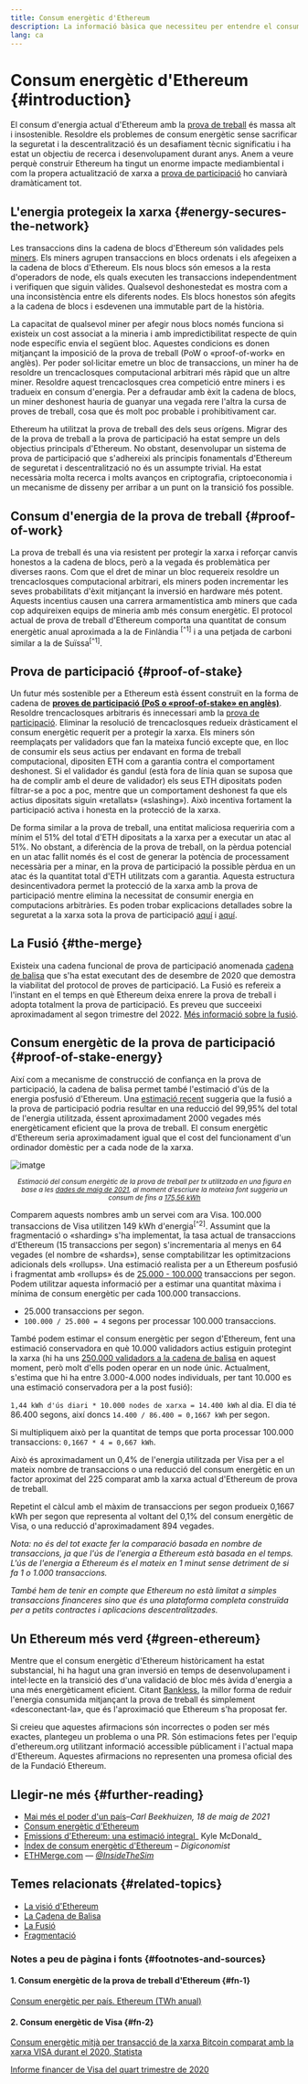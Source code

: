 ```yaml
---
title: Consum energètic d'Ethereum
description: La informació bàsica que necessiteu per entendre el consum d'energia d'Ethereum.
lang: ca
---
```


# Consum energètic d'Ethereum {#introduction}

El consum d'energia actual d'Ethereum amb la [prova de treball](/developers/docs/consensus-mechanisms/#proof-of-work) és massa alt i insostenible. Resoldre els problemes de consum energètic sense sacrificar la seguretat i la descentralització és un desafiament tècnic significatiu i ha estat un objectiu de recerca i desenvolupament durant anys. Anem a veure perquè construir Ethereum ha tingut un enorme impacte mediambiental i com la propera actualització de xarxa a [prova de participació](/developers/docs/consensus-mechanisms/pos) ho canviarà dramàticament tot.

## L'energia protegeix la xarxa {#energy-secures-the-network}

Les transaccions dins la cadena de blocs d'Ethereum són validades pels [miners](/developers/docs/consensus-mechanisms/pow/mining). Els miners agrupen transaccions en blocs ordenats i els afegeixen a la cadena de blocs d'Ethereum. Els nous blocs són emesos a la resta d'operadors de node, els quals executen les transaccions independentment i verifiquen que siguin vàlides. Qualsevol deshonestedat es mostra com a una inconsistència entre els diferents nodes. Els blocs honestos són afegits a la cadena de blocs i esdevenen una immutable part de la història.

La capacitat de qualsevol miner per afegir nous blocs només funciona si existeix un cost associat a la mineria i amb impredictibilitat respecte de quin node específic envia el següent bloc. Aquestes condicions es donen mitjançant la imposició de la prova de treball (PoW o «proof-of-work» en anglès). Per poder sol·licitar emetre un bloc de transaccions, un miner ha de resoldre un trencaclosques computacional arbitrari més ràpid que un altre miner. Resoldre aquest trencaclosques crea competició entre miners i es tradueix en consum d'energia. Per a defraudar amb èxit la cadena de blocs, un miner deshonest hauria de guanyar una vegada rere l'altra la cursa de proves de treball, cosa que és molt poc probable i prohibitivament car.

Ethereum ha utilitzat la prova de treball des dels seus orígens. Migrar des de la prova de treball a la prova de participació ha estat sempre un dels objectius principals d'Ethereum. No obstant, desenvolupar un sistema de prova de participació que s'adhereixi als principis fonamentals d'Ethereum de seguretat i descentralització no és un assumpte trivial. Ha estat necessària molta recerca i molts avanços en criptografia, criptoeconomia i un mecanisme de disseny per arribar a un punt on la transició fos possible.

## Consum d'energia de la prova de treball {#proof-of-work}

La prova de treball és una via resistent per protegir la xarxa i reforçar canvis honestos a la cadena de blocs, però a la vegada és problemàtica per diverses raons. Com que el dret de minar un bloc requereix resoldre un trencaclosques computacional arbitrari, els miners poden incrementar les seves probabilitats d'èxit mitjançant la inversió en hardware més potent. Aquests incentius causen una carrera armamentística amb miners que cada cop adquireixen equips de mineria amb més consum energètic. El protocol actual de prova de treball d'Ethereum comporta una quantitat de consum energètic anual aproximada a la de Finlàndia <sup>[^1]</sup> i a una petjada de carboni similar a la de Suïssa<sup>[^1]</sup>.

## Prova de participació {#proof-of-stake}

Un futur més sostenible per a Ethereum està éssent construït en la forma de cadena de [**proves de participació (PoS o «proof-of-stake» en anglès)**](/roadmap/beacon-chain/). Resoldre trencaclosques arbitraris és innecessari amb la [prova de participació](/developers/docs/consensus-mechanisms/pos/). Eliminar la resolució de trencaclosques redueix dràsticament el consum energètic requerit per a protegir la xarxa. Els miners són reemplaçats per validadors que fan la mateixa funció excepte que, en lloc de consumir els seus actius per endavant en forma de treball computacional, dipositen ETH com a garantia contra el comportament deshonest. Si el validador és gandul (està fora de línia quan se suposa que ha de complir amb el deure de validador) els seus ETH dipositats poden filtrar-se a poc a poc, mentre que un comportament deshonest fa que els actius dipositats siguin «retallats» («slashing»). Això incentiva fortament la participació activa i honesta en la protecció de la xarxa.

De forma similar a la prova de treball, una entitat maliciosa requeriria com a mínim el 51% del total d'ETH dipositats a la xarxa per a executar un <GlossaryTooltip termKey="51-attack">atac al 51%</GlossaryTooltip>. No obstant, a diferència de la prova de treball, on la pèrdua potencial en un atac fallit només és el cost de generar la potència de processament necessària per a minar, en la prova de participació la possible pèrdua en un atac és la quantitat total d'ETH utilitzats com a garantia. Aquesta estructura desincentivadora permet la protecció de la xarxa amb la prova de participació mentre elimina la necessitat de consumir energia en computacions arbitràries. Es poden trobar explicacions detallades sobre la seguretat a la xarxa sota la prova de participació [aquí](/developers/docs/consensus-mechanisms/pos/) i [aquí](https://vitalik.ca/general/2017/12/31/pos_faq.html).

## La Fusió {#the-merge}

Existeix una cadena funcional de prova de participació anomenada [cadena de balisa](/roadmap/beacon-chain/) que s'ha estat executant des de desembre de 2020 que demostra la viabilitat del protocol de proves de participació. La Fusió es refereix a l'instant en el temps en què Ethereum deixa enrere la prova de treball i adopta totalment la prova de participació. Es preveu que succeeixi aproximadament al segon trimestre del 2022. [Més informació sobre la fusió](/roadmap/merge/).

## Consum energètic de la prova de participació {#proof-of-stake-energy}

Així com a mecanisme de construcció de confiança en la prova de participació, la cadena de balisa permet també l'estimació d'ús de la energia posfusió d'Ethereum. Una [estimació recent](https://blog.ethereum.org/2021/05/18/country-power-no-more/) suggeria que la fusió a la prova de participació podria resultar en una reducció del 99,95% del total de l'energia utilitzada, éssent aproximadament 2000 vegades més energèticament eficient que la prova de treball. El consum energètic d'Ethereum seria aproximadament igual que el cost del funcionament d'un ordinador domèstic per a cada node de la xarxa.

![imatge](energy_use_per_transaction.png)

<p style="text-align: center;"><small><i>Estimació del consum energètic de la prova de treball per tx utilitzada en una figura en base a les <a href="https://blog.ethereum.org/2021/05/18/country-power-no-more/" target="_blank" rel="noopener noreferrer">dades de maig de 2021</a>, al moment d'escriure la mateixa font suggeria un consum de fins a <a href="https://digiconomist.net/ethereum-energy-consumption" target="_blank" rel="noopener noreferrer">175,56 kWh</a></i></small></p>

Comparem aquests nombres amb un servei com ara Visa. 100.000 transaccions de Visa utilitzen 149 kWh d'energia<sup>[^2]</sup>. Assumint que la fragmentació o «sharding» s'ha implementat, la tasa actual de transaccions d'Ethereum (15 transaccions per segon) s'incrementaria al menys en 64 vegades (el nombre de «shards»), sense comptabilitzar les optimitzacions adicionals dels «rollups». Una estimació realista per a un Ethereum posfusió i fragmentat amb «rollups» és de [25.000 - 100.000](https://twitter.com/VitalikButerin/status/1312905884549300224?s=20) transaccions per segon. Podem utilitzar aquesta informació per a estimar una quantitat màxima i mínima de consum energètic per cada 100.000 transaccions.

- 25.000 transaccions per segon.
- `100.000 / 25.000 = 4` segons per processar 100.000 transaccions.

També podem estimar el consum energètic per segon d'Ethereum, fent una estimació conservadora en què 10.000 validadors actius estiguin protegint la xarxa (hi ha uns [250.000 validadors a la cadena de balisa](https://beaconscan.com/) en aquest moment, però molt d'ells poden operar en un node únic. Actualment, s'estima que hi ha entre 3.000-4.000 nodes individuals, per tant 10.000 es una estimació conservadora per a la post fusió):

`1,44 kWh d'ús diari * 10.000 nodes de xarxa = 14.400 kWh` al dia. El dia té 86.400 segons, així doncs `14.400 / 86.400 = 0,1667 kWh` per segon.

Si multipliquem això per la quantitat de temps que porta processar 100.000 transaccions: `0,1667 * 4 = 0,667 kWh`.

Això és aproximadament un 0,4% de l'energia utilitzada per Visa per a el mateix nombre de transaccions o una reducció del consum energètic en un factor aproximat del 225 comparat amb la xarxa actual d'Ethereum de prova de treball.

Repetint el càlcul amb el màxim de transaccions per segon produeix 0,1667 kWh per segon que representa al voltant del 0,1% del consum energètic de Visa, o una reducció d'aproximadament 894 vegades.

_Nota: no és del tot exacte fer la comparació basada en nombre de transaccions, ja que l'ús de l'energia a Ethereum està basada en el temps. L'ús de l'energia a Ethereum és el mateix en 1 minut sense detriment de si fa 1 o 1.000 transaccions._

_També hem de tenir en compte que Ethereum no està limitat a simples transaccions financeres sino que és una plataforma completa construïda per a petits contractes i aplicacions descentralitzades._

## Un Ethereum més verd {#green-ethereum}

Mentre que el consum energètic d'Ethereum històricament ha estat substancial, hi ha hagut una gran inversió en temps de desenvolupament i intel·lecte en la transició des d'una validació de bloc més àvida d'energia a una més energèticament eficient. Citant [Bankless](http://podcast.banklesshq.com/), la millor forma de reduir l'energia consumida mitjançant la prova de treball és simplement «desconectant-la», que és l'aproximació que Ethereum s'ha proposat fer.

<InfoBanner emoji=":evergreen_tree:">
  Si creieu que aquestes afirmacions són incorrectes o poden ser més exactes, plantegeu un problema o una PR. Són estimacions fetes per l'equip d'ethereum.org utilitzant informació accessible públicament i l'actual mapa d'Ethereum. Aquestes afirmacions no representen una promesa oficial des de la Fundació Ethereum. 
</InfoBanner>

## Llegir-ne més {#further-reading}

- [Mai més el poder d'un país](https://blog.ethereum.org/2021/05/18/country-power-no-more/)–_Carl Beekhuizen, 18 de maig de 2021_
- [Consum energètic d'Ethereum](https://mirror.xyz/jmcook.eth/ODpCLtO4Kq7SCVFbU4He8o8kXs418ZZDTj0lpYlZkR8)
- [Emissions d'Ethereum: una estimació integral](https://kylemcdonald.github.io/ethereum-emissions/)_ Kyle McDonald_
- [Índex de consum energètic d'Ethereum](https://digiconomist.net/ethereum-energy-consumption/) – _Digiconomist_
- [ETHMerge.com](https://ethmerge.com/) — *[@InsideTheSim](https://twitter.com/InsideTheSim)*

## Temes relacionats {#related-topics}

- [La visió d'Ethereum](/roadmap/vision/)
- [La Cadena de Balisa](/roadmap/beacon-chain)
- [La Fusió](/roadmap/merge/)
- [Fragmentació](/roadmap/beacon-chain/)

### Notes a peu de pàgina i fonts {#footnotes-and-sources}

#### 1. Consum energètic de la prova de treball d'Ethereum {#fn-1}

[Consum energètic per país. Ethereum (TWh anual)](https://digiconomist.net/ethereum-energy-consumption)

#### 2. Consum energètic de Visa {#fn-2}

[Consum energètic mitjà per transacció de la xarxa Bitcoin comparat amb la xarxa VISA durant el 2020, Statista](https://www.statista.com/statistics/881541/bitcoin-energy-consumption-transaction-comparison-visa/)

[Informe financer de Visa del quart trimestre de 2020](https://s1.q4cdn.com/050606653/files/doc_financials/2020/q4/Visa-Inc.-Q4-2020-Operational-Performance-Data.pdf)

